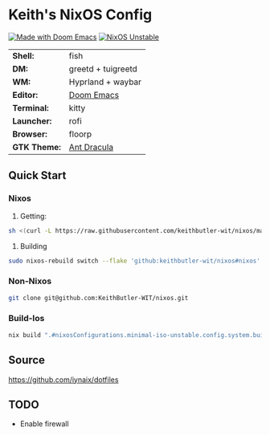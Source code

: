 # Keith's NixOS Config

[![Made with Doom Emacs](https://img.shields.io/badge/Made_with-Doom_Emacs-blueviolet.svg?style=flat-square&logo=GNU%20Emacs&logoColor=white)](https://github.com/hlissner/doom-emacs)
[![NixOS Unstable](https://img.shields.io/badge/NixOS-unstable-blue.svg?style=flat-square&logo=NixOS&logoColor=white)](https://nixos.org)

|                |                                                          |
|----------------|----------------------------------------------------------|
| **Shell:**     | fish |
| **DM:**        | greetd + tuigreetd |
| **WM:**        | Hyprland + waybar |
| **Editor:**    | [Doom Emacs][doom-emacs] |
| **Terminal:**  | kitty |
| **Launcher:**  | rofi |
| **Browser:**   | floorp |
| **GTK Theme:** | [Ant Dracula](https://github.com/EliverLara/Ant-Dracula) |

## Quick Start

### Nixos

1. Getting:

```sh
sh <(curl -L https://raw.githubusercontent.com/keithbutler-wit/nixos/main/install.sh)
```

1. Building

```sh
sudo nixos-rebuild switch --flake 'github:keithbutler-wit/nixos#nixos'
```

### Non-Nixos

```sh
git clone git@github.com:KeithButler-WIT/nixos.git
```

### Build-Ios

```sh
nix build ".#nixosConfigurations.minimal-iso-unstable.config.system.build.isoImage"
```

## Source

<https://github.com/iynaix/dotfiles>

## TODO

* Enable firewall

[doom-emacs]: https://github.com/hlissner/doom-emacs
